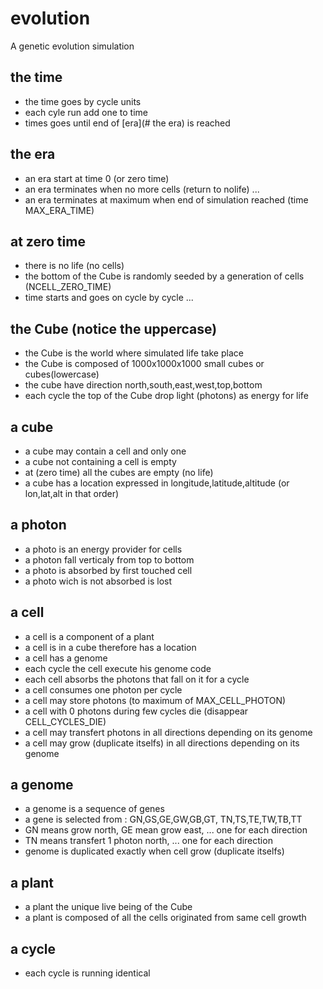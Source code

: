 # evolution
A genetic evolution simulation

## the time 
- the time goes by cycle units
- each cyle run add one to time
- times goes until end of [era](# the era) is reached

## the era
- an era start at time 0 (or zero time) 
- an era terminates when no more cells (return to nolife) ...
- an era terminates at maximum when end of simulation reached (time MAX_ERA_TIME)

## at zero time
- there is no life (no cells) 
- the bottom of the Cube is randomly seeded by a generation of cells (NCELL_ZERO_TIME)
- time starts and goes on cycle by cycle ...

## the Cube (notice the uppercase)
- the Cube is the world where simulated life take place
- the Cube is composed of 1000x1000x1000 small cubes or cubes(lowercase)
- the cube have direction north,south,east,west,top,bottom
- each cycle the top of the Cube drop light (photons) as energy for life

## a cube 
- a cube may contain  a cell and only one
- a cube not containing a cell is empty
- at (zero time) all the cubes are empty (no life)
- a cube has a location expressed in longitude,latitude,altitude (or lon,lat,alt in that order)

## a photon
- a photo is an energy provider for cells
- a photon fall verticaly from top to bottom 
- a photo is absorbed by first touched cell
- a photo wich is not absorbed is lost

## a cell
- a cell is a component of a plant 
- a cell is in a cube therefore has a location
- a cell has a genome
- each cycle the cell execute his genome code
- each cell absorbs the photons that fall on it for a cycle
- a cell consumes one photon per cycle
- a cell may store photons (to maximum of MAX_CELL_PHOTON)
- a cell with 0 photons during few cycles die (disappear CELL_CYCLES_DIE)
- a cell may transfert photons in all directions depending on its genome
- a cell may grow (duplicate  itselfs) in all directions depending on its genome

## a genome
- a genome is a sequence of genes 
- a gene is selected from : GN,GS,GE,GW,GB,GT, TN,TS,TE,TW,TB,TT
- GN means grow north, GE mean grow east, ... one for each direction
- TN means transfert 1 photon north, ... one for each direction
- genome is duplicated exactly when cell grow (duplicate  itselfs)

## a plant
- a plant the unique live being of the Cube 
- a plant is composed of all the cells originated from same cell growth

## a cycle
- each cycle is running identical


